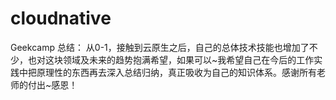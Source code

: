 # cloudnative
Geekcamp
总结：
从0-1，接触到云原生之后，自己的总体技术技能也增加了不少，也对这块领域及未来的趋势抱满希望，如果可以~我希望自己在今后的工作实践中把原理性的东西再去深入总结归纳，真正吸收为自己的知识体系。感谢所有老师的付出~感恩！
